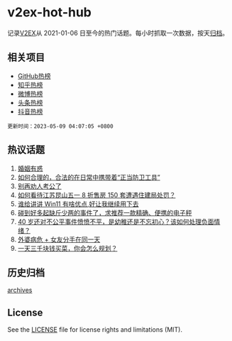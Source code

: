 # v2ex-hot-hub

 记录[V2EX](https://www.v2ex.com/)从 2021-01-06 日至今的热门话题。每小时抓取一次数据，按天[归档](archives)。
 
 ## 相关项目

- [GitHub热榜](https://github.com/lonnyzhang423/github-hot-hub)
- [知乎热榜](https://github.com/lonnyzhang423/zhihu-hot-hub)
- [微博热榜](https://github.com/lonnyzhang423/weibo-hot-hub)
- [头条热榜](https://github.com/lonnyzhang423/toutiao-hot-hub)
- [抖音热榜](https://github.com/lonnyzhang423/douyin-hot-hub)


 `更新时间：2023-05-09 04:07:05 +0800`

## 热议话题

1. [婚姻有惑](https://www.v2ex.com/t/938137)
1. [如何合理的，合法的在日常中携带着“正当防卫工具”](https://www.v2ex.com/t/938259)
1. [别再劝人考公了](https://www.v2ex.com/t/938211)
1. [如何看待江苏昆山五一 8 折售房 150 套遭遇住建局处罚？](https://www.v2ex.com/t/938122)
1. [谁给讲讲 Win11 有啥优点,好让我继续用下去](https://www.v2ex.com/t/938221)
1. [碰到好多起缺斤少两的事件了，求推荐一款精确、便携的电子秤](https://www.v2ex.com/t/938142)
1. [40 岁还对不公平事件愤愤不平，是幼稚还是不忘初心？该如何处理负面情绪？](https://www.v2ex.com/t/938222)
1. [外婆病危 + 女友分手在同一天](https://www.v2ex.com/t/938311)
1. [一天三千块钱买菜，你会怎么规划？](https://www.v2ex.com/t/938229)

## 历史归档

[archives](archives)

## License

See the [LICENSE](LICENSE) file for license rights and limitations (MIT).
